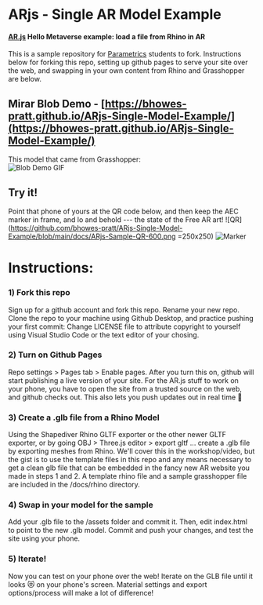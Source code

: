 # ARjs - Single AR Model Example
#### [AR.js](https://ar-js-org.github.io/AR.js-Docs/) Hello Metaverse example: load a file from Rhino in AR
This is a sample repository for [Parametrics](https://parametrics.space/) students to fork.  Instructions below for forking this repo, setting up github pages to serve your site over the web, and swapping in your own content from Rhino and Grasshopper are below.  


## Mirar Blob Demo - [https://bhowes-pratt.github.io/ARjs-Single-Model-Example/](https://bhowes-pratt.github.io/ARjs-Single-Model-Example/)
This model that came from Grasshopper:  
![Blob Demo GIF](https://github.com/bhowes-tt/Markerceratops/blob/main/docs/Markerceratops_MirarBlobDemo.gif)

## Try it!
Point that phone of yours at the QR code below, and then keep the AEC marker in frame, and lo and behold --- the state of the Free AR art! 
![QR](https://github.com/bhowes-pratt/ARjs-Single-Model-Example/blob/main/docs/ARjs-Sample-QR-600.png =250x250)
![Marker](https://github.com/bhowes-pratt/ARjs-Single-Model-Example/blob/main/docs/AECmarker.png)


# Instructions:

### 1) Fork this repo
Sign up for a github account and fork this repo.  Rename your new repo.  Clone the repo to your machine using Github Desktop, and practice pushing your first commit: Change LICENSE file to attribute copyright to yourself using Visual Studio Code or the text editor of your chosing.

### 2) Turn on Github Pages
Repo settings > Pages tab > Enable pages.  After you turn this on, github will start publishing a live version of your site.  For the AR.js stuff to work on your phone, you have to open the site from a trusted source on the web, and github checks out.  This also lets you push updates out in real time 🤙

### 3) Create a .glb file from a Rhino Model
Using the Shapediver Rhino GLTF exporter or the other newer GLTF exporter, or by going OBJ > Three.js editor > export gltf ... create a .glb file by exporting meshes from Rhino.  We'll cover this in the workshop/video, but the gist is to use the template files in this repo and any means necessary to get a clean glb file that can be embedded in the fancy new AR website you made in steps 1 and 2.  A template rhino file and a sample grasshopper file are included in the /docs/rhino directory.

### 4) Swap in your model for the sample
Add your .glb file to the /assets folder and commit it.  Then, edit index.html to point to the new .glb model.  Commit and push your changes, and test the site using your phone.

### 5) Iterate!
Now you can test on your phone over the web!  Iterate on the GLB file until it looks 😻 on your phone's screen.  Material settings and export options/process will make a lot of difference!  
